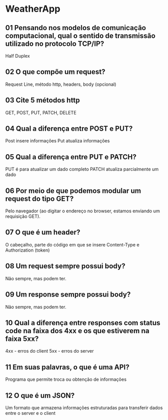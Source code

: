 # WeatherApp

## 01 Pensando nos modelos de comunicação computacional, qual o sentido de transmissão utilizado no protocolo TCP/IP?

Half Duplex

## 02 O que compõe um request?

Request Line, método http, headers, body (opcional)

## 03 Cite 5 métodos http

GET, POST, PUT, PATCH, DELETE

## 04 Qual a diferença entre POST e PUT?

Post insere informações
Put atualiza informações

## 05 Qual a diferença entre PUT e PATCH?

PUT é para atualizar um dado completo 
PATCH atualiza parcialmente um dado

## 06 Por meio de que podemos modular um request do tipo GET?

Pelo navegador (ao digitar o endereço no browser, estamos enviando um requisição GET). 

## 07 O que é um header?

O cabeçalho, parte do código em que se insere Content-Type e Authorization (token)

## 08 Um request sempre possui body?

Não sempre, mas podem ter.

## 09 Um response sempre possui body?

Não sempre, mas podem ter.

## 10 Qual a diferença entre responses com status code na faixa dos 4xx e os que estiverem na faixa 5xx?

4xx - erros do client
5xx - erros do server

## 11 Em suas palavras, o que é uma API?

Programa que permite troca ou obtenção de informações

## 12 O que é um JSON?

Um formato que armazena informações estruturadas para transferir dados entre o server e o client
